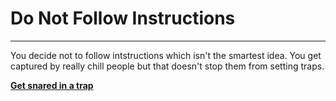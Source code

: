 # Do Not Follow Instructions

---

You decide not to follow intstructions which isn't the smartest idea. You get captured by really chill people but that doesn't stop them from setting traps. 

[**Get snared in a trap**](../scream/trap.md)